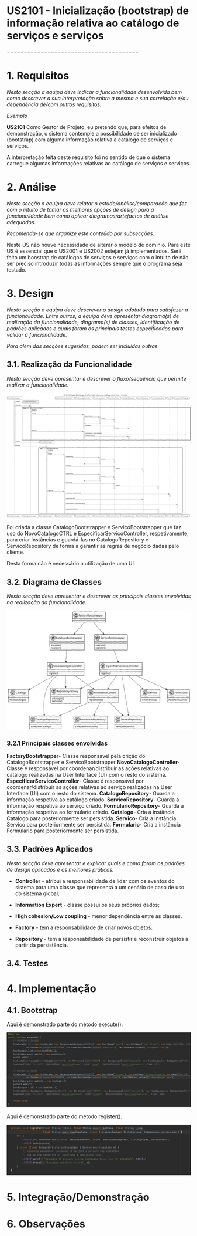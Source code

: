 # US2101 - Inicialização (bootstrap) de informação relativa ao catálogo de serviços e serviços
=======================================


# 1. Requisitos

*Nesta secção a equipa deve indicar a funcionalidade desenvolvida bem como descrever a sua interpretação sobre a mesma e sua correlação e/ou dependência de/com outros requisitos.*

*Exemplo*

**US2101** Como Gestor de Projeto, eu pretendo que, para efeitos de demonstração, o sistema contemple a possibilidade de ser inicializado (bootstrap) com alguma informação relativa à catálogo de serviços e serviços.

A interpretação feita deste requisito foi no sentido de que o sistema carregue algumas informações relativas ao catálogo de serviços e serviços.

# 2. Análise

*Neste secção a equipa deve relatar o estudo/análise/comparação que fez com o intuito de tomar as melhores opções de design para a funcionalidade bem como aplicar diagramas/artefactos de análise adequados.*

*Recomenda-se que organize este conteúdo por subsecções.*

Neste US não houve necessidade de alterar o modelo de domínio. Para este US é essencial que o US2001 e US2002 estejam já implementados.
Será feito um boostrap de catálogos de serviços e serviços com o intuito de não ser preciso introduzir todas as informações sempre que o programa seja testado.


# 3. Design

*Nesta secção a equipa deve descrever o design adotado para satisfazer a funcionalidade. Entre outros, a equipa deve apresentar diagrama(s) de realização da funcionalidade, diagrama(s) de classes, identificação de padrões aplicados e quais foram os principais testes especificados para validar a funcionalidade.*

*Para além das secções sugeridas, podem ser incluídas outras.*

## 3.1. Realização da Funcionalidade

*Nesta secção deve apresentar e descrever o fluxo/sequência que permite realizar a funcionalidade.*

![SD2101.svg](SD2101.svg)

Foi criada a classe CatalogoBootstrapper e ServicoBootstrapper que faz uso do NovoCatalogoCTRL e EspecificarServicoController, respetivamente, para criar instâncias e guardá-las no CatalogoRepository e ServicoRepository de forma a garantir as regras de negócio dadas pelo cliente.

Desta forma não é necessário a utilização de uma UI.

## 3.2. Diagrama de Classes

*Nesta secção deve apresentar e descrever as principais classes envolvidas na realização da funcionalidade.*

![CD2101.svg](CD2101.svg)

### 3.2.1 Principais classes envolvidas
**FactoryBootstrapper**- Classe responsável pela crição do CatalogoBootstrapper e ServicoBootstrapper
**NovoCatalogoController**- Classe é responsável por coordenar/distribuir as ações relativas ao catálogo realizadas na User Interface (UI) com o resto do sistema.
**EspecificarServicoController**- Classe é responsável por coordenar/distribuir as ações relativas ao serviço realizadas na User Interface (UI) com o resto do sistema.
**CatalogoRepository**- Guarda a informação respetiva ao catálogo criado.
**ServicoRepository**- Guarda a informação respetiva ao serviço criado.
**FormularioRepository**- Guarda a informação respetiva ao formulario criado.
**Catalogo**- Cria a instância Catalogo para posteriormente ser persistida.
**Servico**- Cria a instância Servico para posteriormente ser persistida.
**Formulario**- Cria a instância Formulario para posteriormente ser persistida.

## 3.3. Padrões Aplicados

*Nesta secção deve apresentar e explicar quais e como foram os padrões de design aplicados e as melhores práticas.*

* **Controller** - atribui a responsabilidade de lidar com os eventos do sistema para uma classe que representa a um cenário de caso de uso do sistema global;

* **Information Expert** - classe possui os seus próprios dados;

* **High cohesion/Low coupling** - menor dependência entre as classes.

* **Factory** - tem a responsabilidade de criar novos objetos.

* **Repository** - tem a responsabilidade de persistir e reconstruir objetos a partir da persistência.

## 3.4. Testes 

# 4. Implementação

## 4.1. Bootstrap
Aqui é demonstrado parte do método execute().

![execute.PNG](execute.PNG)

Aqui é demonstrado parte do método register().

![register.PNG](register.PNG)

# 5. Integração/Demonstração


# 6. Observações




